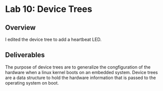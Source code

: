 # Lab 10: Device Trees

## Overview
I edited the device tree to add a heartbeat LED.

## Deliverables
The purpose of device trees are to generalize the congfiguration of the hardware when a linux kernel boots on an embedded system. Device trees are a data structure to hold the hardware information that is passed to the operating system on boot.

